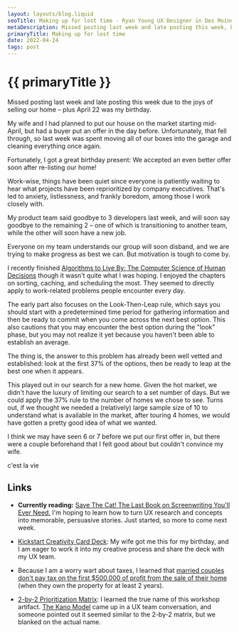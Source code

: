 ```yaml
---
layout: layouts/blog.liquid
seoTitle: Making up for lost time - Ryan Young UX Designer in Des Moines, Iowa
metaDescription: Missed posting last week and late posting this week, but I finished a book and briefly recap.
primaryTitle: Making up for lost time
date: 2022-04-24
tags: post
---
```

# {{ primaryTitle }}

Missed posting last week and late posting this week due to the joys of selling our home – plus April 22 was my birthday.

My wife and I had planned to put our house on the market starting mid-April, but had a buyer put an offer in the day before. Unfortunately, that fell through, so last week was spent moving all of our boxes into the garage and cleaning everything once again.

Fortunately, I got a great birthday present: We accepted an even better offer soon after re-listing our home!

Work-wise, things have been quiet since everyone is patiently waiting to hear what projects have been reprioritized by company executives. That's led to anxiety, listlessness, and frankly boredom, among those I work closely with.

My product team said goodbye to 3 developers last week, and will soon say goodbye to the remaining 2 – one of which is transitioning to another team, while the other will soon have a new job.

Everyone on my team understands our group will soon disband, and we are trying to make progress as best we can. But motivation is tough to come by.

I recently finished <a href="https://www.amazon.com/Algorithms-Live-Computer-Science-Decisions/dp/1250118360/ref=sr_1_1" target="_blank">Algorithms to Live By: The Computer Science of Human Decisions</a> though it wasn't quite what I was hoping. I enjoyed the chapters on sorting, caching, and scheduling the most. They seemed to directly apply to work-related problems people encounter every day.

The early part also focuses on the Look-Then-Leap rule, which says you should start with a predetermined time period for gathering information and then be ready to commit when you come across the next best option. This also cautions that you may encounter the best option during the "look" phase, but you may not realize it yet because you haven't been able to establish an average.

The thing is, the answer to this problem has already been well vetted and established: look at the first 37% of the options, then be ready to leap at the best one when it appears.

This played out in our search for a new home. Given the hot market, we didn't have the luxury of limiting our search to a set number of days. But we could apply the 37% rule to the number of homes we chose to see. Turns out, if we thought we needed a (relatively) large sample size of 10 to understand what is available in the market, after touring 4 homes, we would have gotten a pretty good idea of what we wanted.

I think we may have seen 6 or 7 before we put our first offer in, but there were a couple beforehand that I felt good about but couldn't convince my wife.

<p lang="fr">c'est la vie</p>

## Links

- **Currently reading:** <a target="_blank" href="https://www.amazon.com/Save-Last-Book-Screenwriting-Youll/dp/1932907009/ref=sr_1_1">Save The Cat! The Last Book on Screenwriting You'll Ever Need.</a> I'm hoping to learn how to turn UX research and concepts into memorable, persuasive stories. Just started, so more to come next week.

- <a href="https://www.bonniesmithwhitehouse.com/kickstart-creativity" target="_blank">Kickstart Creativity Card Deck</a>: My wife got me this for my birthday, and I am eager to work it into my creative process and share the deck with my UX team.

- Because I am a worry wart about taxes, I learned that <a href="https://www.nerdwallet.com/article/taxes/selling-home-capital-gains-tax" target="_blank">married couples don't pay tax on the first $500,000 of profit from the sale of their home</a> (when they own the property for at least 2 years).

- <a href="https://miro.com/templates/2x2-prioritization-matrix/" target="_blank">2-by-2 Prioritization Matrix</a>: I learned the true name of this workshop artifact. <a href="https://kanomodel.com/" target="_blank">The Kano Model</a> came up in a UX team conversation, and someone pointed out it seemed similar to the 2-by-2 matrix, but we blanked on the actual name.